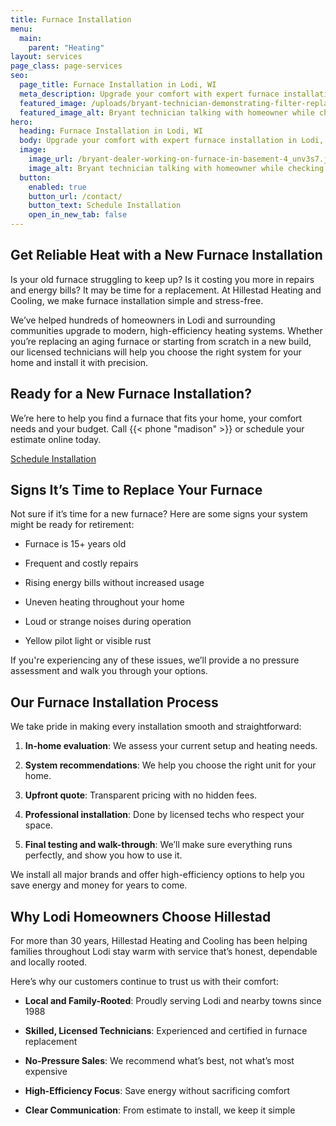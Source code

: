 ```yaml
---
title: Furnace Installation
menu:
  main:
    parent: "Heating"
layout: services
page_class: page-services
seo:
  page_title: Furnace Installation in Lodi, WI
  meta_description: Upgrade your comfort with expert furnace installation in Lodi, WI. Hillestad provides honest recommendations and professional service since 1988.
  featured_image: /uploads/bryant-technician-demonstrating-filter-replacement-1000.jpg
  featured_image_alt: Bryant technician talking with homeowner while checking air filter and furnace
hero: 
  heading: Furnace Installation in Lodi, WI
  body: Upgrade your comfort with expert furnace installation in Lodi, WI. Hillestad Heating and Cooling Systems provides honest recommendations and professional service since 1988.
  image: 
    image_url: /bryant-dealer-working-on-furnace-in-basement-4_unv3s7.jpg
    image_alt: Bryant technician talking with homeowner while checking air filter and furnace
  button:
    enabled: true
    button_url: /contact/ 
    button_text: Schedule Installation
    open_in_new_tab: false
---
```


## Get Reliable Heat with a New Furnace Installation

Is your old furnace struggling to keep up? Is it costing you more in repairs and energy bills? It may be time for a replacement. At Hillestad Heating and Cooling, we make furnace installation simple and stress-free.

We’ve helped hundreds of homeowners in Lodi and surrounding communities upgrade to modern, high-efficiency heating systems. Whether you’re replacing an aging furnace or starting from scratch in a new build, our licensed technicians will help you choose the right system for your home and install it with precision.

<div class="breakout bg-black flow">
  <h2 class="no-margin">Ready for a New Furnace Installation?</h2>
  <p class="site-cta__middle">We’re here to help you find a furnace that fits your home, your comfort needs and your budget. Call {{< phone "madison" >}} or schedule your estimate online today.</p>
  <a class="btn btn--primary" href="/contact/">Schedule Installation</a>
</div>

## Signs It’s Time to Replace Your Furnace

Not sure if it’s time for a new furnace? Here are some signs your system might be ready for retirement:

* Furnace is 15+ years old

* Frequent and costly repairs

* Rising energy bills without increased usage

* Uneven heating throughout your home

* Loud or strange noises during operation

* Yellow pilot light or visible rust

If you're experiencing any of these issues, we’ll provide a no pressure assessment and walk you through your options.

## Our Furnace Installation Process

We take pride in making every installation smooth and straightforward:

1. **In-home evaluation**: We assess your current setup and heating needs.

2. **System recommendations**: We help you choose the right unit for your home.

3. **Upfront quote**: Transparent pricing with no hidden fees.

4. **Professional installation**: Done by licensed techs who respect your space.

5. **Final testing and walk-through**: We’ll make sure everything runs perfectly, and show you how to use it.

We install all major brands and offer high-efficiency options to help you save energy and money for years to come.

## Why Lodi Homeowners Choose Hillestad

For more than 30 years, Hillestad Heating and Cooling has been helping families throughout Lodi stay warm with service that’s honest, dependable and locally rooted.

Here’s why our customers continue to trust us with their comfort:

* **Local and Family-Rooted**: Proudly serving Lodi and nearby towns since 1988

* **Skilled, Licensed Technicians**: Experienced and certified in furnace replacement

* **No-Pressure Sales**: We recommend what’s best, not what’s most expensive

* **High-Efficiency Focus**: Save energy without sacrificing comfort

* **Clear Communication**: From estimate to install, we keep it simple